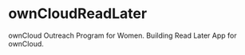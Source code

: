 ownCloudReadLater
=================

ownCloud Outreach Program for Women. Building Read Later App for ownCloud.
